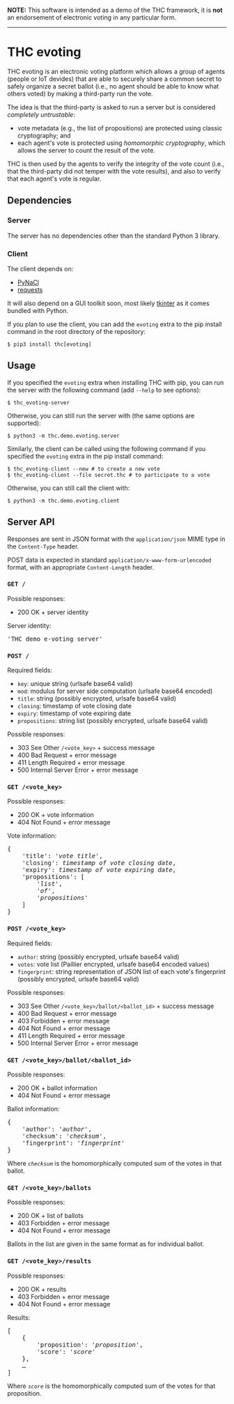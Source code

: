 **NOTE:** This software is intended as a demo of the THC framework, it is **not** an endorsement of electronic voting in any particular form.

---

THC evoting
===========

THC evoting is an electronic voting platform which allows a group of agents (people or IoT devides) that are able to securely share a common secret to safely organize a secret ballot (i.e., no agent should be able to know what others voted) by making a third-party run the vote.

The idea is that the third-party is asked to run a server but is considered *completely untrustable*:

* vote metadata (e.g., the list of propositions) are protected using classic cryptography; and
* each agent's vote is protected using *homomorphic cryptography*, which allows the server to count the result of the vote.

THC is then used by the agents to verify the integrity of the vote count (i.e., that the third-party did not temper with the vote results), and also to verify that each agent's vote is regular.


## Dependencies

### Server

The server has no dependencies other than the standard Python 3 library.

### Client

The client depends on:

* [PyNaCl](https://pynacl.readthedocs.io/)
* [requests](https://requests.readthedocs.io/)

It will also depend on a GUI toolkit soon, most likely [tkinter](https://docs.python.org/3/library/tkinter.html) as it comes bundled with Python.

If you plan to use the client, you can add the `evoting` extra to the pip install command in the root directory of the repository:

    $ pip3 install thc[evoting]


## Usage

If you specified the `evoting` extra when installing THC with pip, you can run the server with the following command (add `--help` to see options):

    $ thc_evoting-server

Otherwise, you can still run the server with (the same options are supported):

    $ python3 -m thc.demo.evoting.server

Similarly, the client can be called using the following command if you specified the `evoting` extra in the pip install command:

    $ thc_evoting-client --new # to create a new vote
    $ thc_evoting-client --file secret.thc # to participate to a vote

Otherwise, you can still call the client with:

    $ python3 -m thc.demo.evoting.client


## Server API

Responses are sent in JSON format with the `application/json` MIME type in the `Content-Type` header.

POST data is expected in standard `application/x-www-form-urlencoded` format, with an appropriate `Content-Length` header.

### `GET /`

Possible responses:

* 200 OK + server identity

Server identity:

<pre>
'THC demo e-voting server'
</pre>

### `POST /`

Required fields:

* `key`: unique string (urlsafe base64 valid)
* `mod`: modulus for server side computation (urlsafe base64 encoded)
* `title`: string (possibly encrypted, urlsafe base64 valid)
* `closing`: timestamp of vote closing date
* `expiry`: timestamp of vote expiring date
* `propositions`: string list (possibly encrypted, urlsafe base64 valid)

Possible responses:

* 303 See Other `/<vote_key>` + success message
* 400 Bad Request + error message
* 411 Length Required + error message
* 500 Internal Server Error + error message

### `GET /<vote_key>`

Possible responses:

* 200 OK + vote information
* 404 Not Found + error message

Vote information:

<pre>
{
    'title': '<i>vote title</i>',
    'closing': <i>timestamp of vote closing date</i>,
    'expiry': <i>timestamp of vote expiring date</i>,
    'propositions': [
        '<i>list</i>',
        '<i>of</i>',
        '<i>propositions</i>'
    ]
}
</pre>

### `POST /<vote_key>`

Required fields:

* `author`: string (possibly encrypted, urlsafe base64 valid)
* `votes`: vote list (Paillier encrypted, urlsafe base64 encoded values)
* `fingerprint`: string representation of JSON list of each vote's fingerprint (possibly encrypted, urlsafe base64 valid)

Possible responses:

* 303 See Other `/<vote_key>/ballot/<ballot_id>` + success message
* 400 Bad Request + error message
* 403 Forbidden + error message
* 404 Not Found + error message
* 411 Length Required + error message
* 500 Internal Server Error + error message

### `GET /<vote_key>/ballot/<ballot_id>`

Possible responses:

* 200 OK + ballot information
* 404 Not Found + error message

Ballot information:

<pre>
{
    'author': '<i>author</i>',
    'checksum': '<i>checksum</i>',
    'fingerprint': '<i>fingerprint</i>'
}
</pre>

Where *`checksum`* is the homomorphically computed sum of the votes in that ballot.

### `GET /<vote_key>/ballots`

Possible responses:

* 200 OK + list of ballots
* 403 Forbidden + error message
* 404 Not Found + error message

Ballots in the list are given in the same format as for individual ballot.

### `GET /<vote_key>/results`

Possible responses:

* 200 OK + results
* 403 Forbidden + error message
* 404 Not Found + error message

Results:

<pre>
[
    {
        'proposition': '<i>proposition</i>',
        'score': '<i>score</i>'
    },
    …
]
</pre>

Where *`score`* is the homomorphically computed sum of the votes for that proposition.
